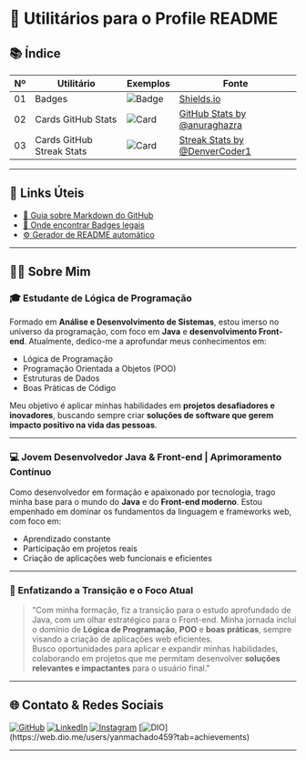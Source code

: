 # 🚀 Utilitários para o Profile README

## 📚 Índice

| Nº | Utilitário               | Exemplos       | Fonte                                                                 |
|----|--------------------------|----------------|------------------------------------------------------------------------|
| 01 | Badges                   | ![Badge](https://img.shields.io/badge/Ver%20Exemplos-blue) | [Shields.io](https://shields.io)                                      |
| 02 | Cards GitHub Stats       | ![Card](https://img.shields.io/badge/Ver%20Exemplos-ff4d4d?style=for-the-badge) | [GitHub Stats by @anuraghazra](https://github.com/anuraghazra/github-readme-stats) |
| 03 | Cards GitHub Streak Stats| ![Card](https://img.shields.io/badge/Ver%20Exemplos-0099ff?style=for-the-badge) | [Streak Stats by @DenverCoder1](https://github.com/DenverCoder1/github-readme-streak-stats) |

---

## 🔗 Links Úteis

- [📘 Guia sobre Markdown do GitHub](https://docs.github.com/pt/get-started/writing-on-github)
- [🔎 Onde encontrar Badges legais](https://dev.to/envoy_/150-badges-for-github-pnk)
- [⚙️ Gerador de README automático](https://rahuldkjain.github.io/gh-profile-readme-generator/)

---

## 🙋‍♂️ Sobre Mim

### 🎓 Estudante de Lógica de Programação

Formado em **Análise e Desenvolvimento de Sistemas**, estou imerso no universo da programação, com foco em **Java** e **desenvolvimento Front-end**. Atualmente, dedico-me a aprofundar meus conhecimentos em:

- Lógica de Programação  
- Programação Orientada a Objetos (POO)  
- Estruturas de Dados  
- Boas Práticas de Código  

Meu objetivo é aplicar minhas habilidades em **projetos desafiadores e inovadores**, buscando sempre criar **soluções de software que gerem impacto positivo na vida das pessoas**.

---

### 💻 Jovem Desenvolvedor Java & Front-end | Aprimoramento Contínuo

Como desenvolvedor em formação e apaixonado por tecnologia, trago minha base para o mundo do **Java** e do **Front-end moderno**. Estou empenhado em dominar os fundamentos da linguagem e frameworks web, com foco em:

- Aprendizado constante  
- Participação em projetos reais  
- Criação de aplicações web funcionais e eficientes

---

### 🎯 Enfatizando a Transição e o Foco Atual

> "Com minha formação, fiz a transição para o estudo aprofundado de Java, com um olhar estratégico para o Front-end. Minha jornada inclui o domínio de **Lógica de Programação**, **POO** e **boas práticas**, sempre visando a criação de aplicações web eficientes.  
Busco oportunidades para aplicar e expandir minhas habilidades, colaborando em projetos que me permitam desenvolver **soluções relevantes e impactantes** para o usuário final."

---

## 🌐 Contato & Redes Sociais

[![GitHub](https://img.shields.io/badge/GitHub-000?style=for-the-badge&logo=github&logoColor=white)](https://github.com/Yanmach)
[![LinkedIn](https://img.shields.io/badge/LinkedIn-0e76a8?style=for-the-badge&logo=linkedin&logoColor=white)](https://www.linkedin.com/in/yan-machado-de-souza-826931186/)
[![Instagram](https://img.shields.io/badge/Instagram-E1306C?style=for-the-badge&logo=instagram&logoColor=white)](https://www.instagram.com/yanmach2/)
[![DIO](https://img.shields.io/badge/DIO.io-4C00B0?style=for-the-badge&logo=data:image/svg+xml;base64,...)](https://web.dio.me/users/yanmachado459?tab=achievements)

---

